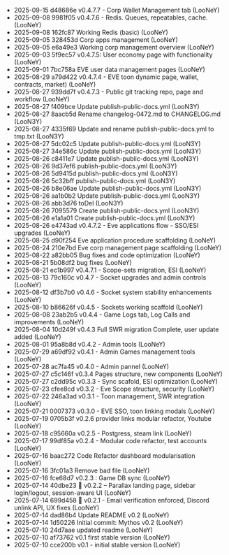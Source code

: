 - 2025-09-15 d48686e v0.4.7.7 - Corp Wallet Management tab (LooNeY)
- 2025-09-08 9981f05 v0.4.7.6 - Redis. Queues, repeatables, cache. (LooNeY)
- 2025-09-08 162fc87 Working Redis (basic) (LooNeY)
- 2025-09-05 328453d Corp apps management (LooNeY)
- 2025-09-05 e6a49e3 Working corp management overview (LooNeY)
- 2025-09-03 5f9ec57 v0.4.7.5: User economy page with functionality (LooNeY)
- 2025-09-01 7bc758a EVE user data management pages (LooNeY)
- 2025-08-29 a79d422 v0.4.7.4 - EVE toon dynamic page, wallet, contracts, market) (LooNeY)
- 2025-08-27 939dd7f v0.4.7.3 - Public git tracking repo, page and workflow (LooNeY)
- 2025-08-27 f409bce Update publish-public-docs.yml (LooN3Y)
- 2025-08-27 8aacb5d Rename changelog-0472.md to CHANGELOG.md (LooN3Y)
- 2025-08-27 4335f69 Update and rename publish-public-docs.yml to tmp.txt (LooN3Y)
- 2025-08-27 5dc02c5 Update publish-public-docs.yml (LooN3Y)
- 2025-08-27 34e586c Update publish-public-docs.yml (LooN3Y)
- 2025-08-26 c8411e7 Update publish-public-docs.yml (LooN3Y)
- 2025-08-26 9d37ef6 publish-public-docs.yml (LooN3Y)
- 2025-08-26 5d9415d publish-public-docs.yml (LooN3Y)
- 2025-08-26 5c32bff publish-public-docs.yml (LooN3Y)
- 2025-08-26 b8e06ae Update publish-public-docs.yml (LooN3Y)
- 2025-08-26 aa1b0b2 Update publish-public-docs.yml (LooN3Y)
- 2025-08-26 abb3d76 toDel (LooN3Y)
- 2025-08-26 7095579 Create publish-public-docs.yml (LooN3Y)
- 2025-08-26 e1a1a01 Create publish-public-docs.yml (LooN3Y)
- 2025-08-26 e4743ad v0.4.7.2 - Eve applications flow - SSO/ESI upgrades (LooNeY)
- 2025-08-25 d90f254 Eve application procedure scaffolding (LooNeY)
- 2025-08-24 210e7bd Eve corp management page scaffolding (LooNeY)
- 2025-08-22 a82bb05 Bug fixes and code optimization (LooNeY)
- 2025-08-21 5b08df2 bug fixes (LooNeY)
- 2025-08-21 ec1b997 v0.4.7.1 - Scope-sets migration, ESI (LooNeY)
- 2025-08-13 79c160c v0.4.7 - Socket upgrades and admin controls (LooNeY)
- 2025-08-12 df3b7b0 v0.4.6 - Socket system stability enhancements (LooNeY)
- 2025-08-10 b86626f v0.4.5 - Sockets working scaffold (LooNeY)
- 2025-08-08 23ab2b5 v0.4.4 - Game Logs tab, Log Calls and improvements (LooNeY)
- 2025-08-04 10d249f v0.4.3 Full SWR migration Complete, user update added (LooNeY)
- 2025-08-01 95a8b8d v0.4.2 - Admin tools (LooNeY)
- 2025-07-29 a69df92 v0.4.1 - Admin Games management tools (LooNeY)
- 2025-07-28 ac7fa45 v0.4.0 - Admin pannel (LooNeY)
- 2025-07-27 c5c146f v0.3.4 Pages structure, new components (LooNeY)
- 2025-07-27 c2dd95c  v0.3.3 - Sync scafold, ESI optimization (LooNeY)
- 2025-07-23 cfee8cd v0.3.2 - Eve Scope structure, security (LooNeY)
- 2025-07-22 246a3ad v0.3.1 - Toon management, SWR integration (LooNeY)
- 2025-07-21 0007373 v0.3.0 - EVE SSO, toon linking modals (LooNeY)
- 2025-07-19 0705b3f v0.2.6 provider links modular refactor, Youtube (LooNeY)
- 2025-07-18 c95660a v0.2.5 - Postgress, steam link (LooNeY)
- 2025-07-17 99df85a v0.2.4 - Modular code refactor, test accounts (LooNeY)
- 2025-07-16 baac272 Code Refactor dashboard modularisation (LooNeY)
- 2025-07-16 3fc01a3 Remove bad file (LooNeY)
- 2025-07-16 fce68d7 v0.2.3 : Game DB sync (LooNeY)
- 2025-07-14 40dbe23 🔄 v0.2.2 – Parallax landing page, sidebar login/logout, session-aware UI (LooNeY)
- 2025-07-14 699d458 🔐 v0.2.1 - Email verification enforced, Discord unlink API, UX fixes (LooNeY)
- 2025-07-14 dad86b4 Update README v0.2 (LooNeY)
- 2025-07-14 1d50226 Initial commit: Mythos v0.2 (LooNeY)
- 2025-07-10 24d7aae updated readme (LooNeY)
- 2025-07-10 af73762 v0.1 first stable version (LooNeY)
- 2025-07-10 cce200b v0.1 - initial stable version (LooNeY)